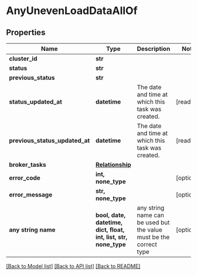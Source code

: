 # AnyUnevenLoadDataAllOf


## Properties
Name | Type | Description | Notes
------------ | ------------- | ------------- | -------------
**cluster_id** | **str** |  | 
**status** | **str** |  | 
**previous_status** | **str** |  | 
**status_updated_at** | **datetime** | The date and time at which this task was created. | [readonly] 
**previous_status_updated_at** | **datetime** | The date and time at which this task was created. | [readonly] 
**broker_tasks** | [**Relationship**](Relationship.md) |  | 
**error_code** | **int, none_type** |  | [optional] 
**error_message** | **str, none_type** |  | [optional] 
**any string name** | **bool, date, datetime, dict, float, int, list, str, none_type** | any string name can be used but the value must be the correct type | [optional]

[[Back to Model list]](../README.md#documentation-for-models) [[Back to API list]](../README.md#documentation-for-api-endpoints) [[Back to README]](../README.md)


